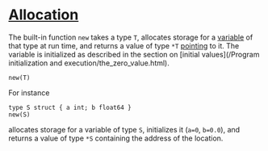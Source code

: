 # [Allocation](#allocation)

The built-in function `new` takes a type `T`, allocates storage for a [variable](/Variables/) of that type at run time, and returns a value of type `*T` [pointing](/Types/pointer_types.html) to it. The variable is initialized as described in the section on [initial values](/Program initialization and execution/the_zero_value.html).

```golng
new(T)
```

For instance

```golang
type S struct { a int; b float64 }
new(S)
```

allocates storage for a variable of type `S`, initializes it (`a=0`, `b=0.0`), and returns a value of type `*S` containing the address of the location.